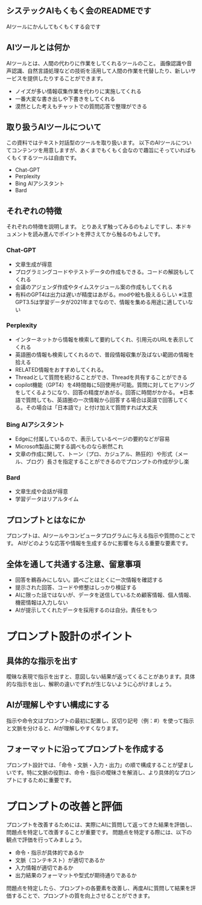 ## システックAIもくもく会のREADMEです
AIツールにかんしてもくもくする会です


## AIツールとは何か
AIツールとは、人間の代わりに作業をしてくれるツールのこと。
画像認識や音声認識、自然言語処理などの技術を活用して人間の作業を代替したり、新しいサービスを提供したりすることができます。

- ノイズが多い情報収集作業を代わりに実施してくれる
- 一番大変な書き出しや下書きをしてくれる
- 漠然とした考えもチャットでの質問応答で整理ができる

## 取り扱うAIツールについて
この資料ではテキスト対話型のツールを取り扱います。
以下のAIツールについてコンテンツを用意しますが、あくまでもくもく会なので趣旨にそっていればもくもくするツールは自由です。
- Chat-GPT
- Perplexity
- Bing AIアシスタント
- Bard


## それぞれの特徴
それぞれの特徴を説明します。
とりあえず触ってみるのもよしですし、本ドキュメントを読み進んでポイントを押さえてから触るのもよしです。

### Chat-GPT
- 文章生成が得意
- プログラミングコードやテストデータの作成もできる。コードの解説もしてくれる
- 会議のアジェンダ作成やタイムスケジュール案の作成もしてくれる
- 有料のGPT4は出力は遅いが精度はあがる。modや絵も扱えるらしい
※注意GPT3.5は学習データが2021年までなので、情報を集める用途に適していない


### Perplexity
- インターネットから情報を検索して要約してくれ、引用元のURLを表示してくれる
- 英語圏の情報も検索してくれるので、普段情報収集が及ばない範囲の情報を拾える
- RELATED情報をおすすめしてくれる。
- Threadとして質問を続けることができ、Threadを共有することができる
- copilot機能（GPT4）を4時間毎に5回使用が可能。質問に対してヒアリングをしてくるようになり、回答の精度があがる。回答に時間がかかる。
※日本語で質問しても、英語圏の一次情報から回答する場合は英語で回答してくる。その場合は「日本語で」と付け加えて質問すれば大丈夫


### Bing AIアシスタント
- Edgeに付属しているので、表示しているページの要約などが容易
- Microsoft製品に関する調べものなら断然これ
- 文章の作成に関して、トーン（プロ、カジュアル、熱狂的）や形式（メール、ブログ）長さを指定することができるのでプロンプトの作成が少し楽


### Bard
- 文章生成や会話が得意
- 学習データはリアルタイム


## プロンプトとはなにか
プロンプトは、AIツールやコンピュータプログラムに与える指示や質問のことです。
AIがどのような応答や情報を生成するかに影響を与える重要な要素です。


## 全体を通して共通する注意、留意事項
- 回答を鵜呑みにしない。調べごとはとくに一次情報を確認する
- 提示された回答、コードや修整はしっかり検証する
- AIに限った話ではないが、データを送信しているため顧客情報、個人情報、機密情報は入力しない
- AIが提示してくれたデータを採用するのは自分。責任をもつ


# プロンプト設計のポイント
## 具体的な指示を出す
曖昧な表現で指示を出すと、意図しない結果が返ってくることがあります。具体的な指示を出し、解釈の違いでずれが生じないように心がけましょう。

## AIが理解しやすい構成にする
指示や命令文はプロンプトの最初に配置し、区切り記号（例：#）を使って指示と文脈を分けると、AIが理解しやすくなります。

## フォーマットに沿ってプロンプトを作成する
プロンプト設計では、「命令・文脈・入力・出力」の順で構成することが望ましいです。特に文脈の役割は、命令・指示の曖昧さを解消し、より具体的なプロンプトにするために重要です。

# プロンプトの改善と評価
プロンプトを改善するためには、実際にAIに質問して返ってきた結果を評価し、問題点を特定して改善することが重要です。
問題点を特定する際には、以下の観点で評価を行ってみましょう。

- 命令・指示が具体的であるか
- 文脈（コンテキスト）が適切であるか
- 入力情報が適切であるか
- 出力結果のフォーマットや型式が期待通りであるか

問題点を特定したら、プロンプトの各要素を改善し、再度AIに質問して結果を評価することで、プロンプトの質を向上させることができます。
